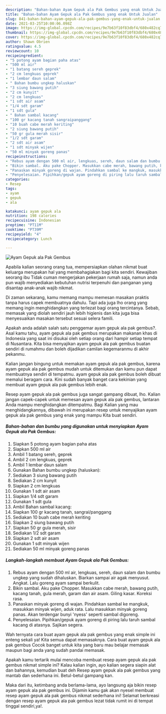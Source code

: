 ```yaml
---
description: "Bahan-bahan Ayam Gepuk ala Pak Gembus yang enak Untuk Jualan"
title: "Bahan-bahan Ayam Gepuk ala Pak Gembus yang enak Untuk Jualan"
slug: 841-bahan-bahan-ayam-gepuk-ala-pak-gembus-yang-enak-untuk-jualan
date: 2021-03-25T10:00:06.098Z
image: https://img-global.cpcdn.com/recipes/9e7b63f10f83dbf4/680x482cq70/ayam-gepuk-ala-pak-gembus-foto-resep-utama.jpg
thumbnail: https://img-global.cpcdn.com/recipes/9e7b63f10f83dbf4/680x482cq70/ayam-gepuk-ala-pak-gembus-foto-resep-utama.jpg
cover: https://img-global.cpcdn.com/recipes/9e7b63f10f83dbf4/680x482cq70/ayam-gepuk-ala-pak-gembus-foto-resep-utama.jpg
author: Shawn Obrien
ratingvalue: 4.5
reviewcount: 10
recipeingredient:
- "5 potong ayam bagian paha atas"
- "500 ml air"
- "1 batang sereh geprek"
- "2 cm lengkuas geprek"
- "1 lembar daun salam"
- " Bahan bumbu ungkep haluskan"
- "3 siung bawang putih"
- "2 cm kunyit"
- "2 cm lengkuas"
- "1 sdt air asam"
- "1/4 sdt garam"
- "1 sdt gula"
- " Bahan sambal kacang"
- "100 gr kacang tanah sangraipanggang"
- "10 buah cabe merah keriting"
- "2 siung bawang putih"
- "50 gr gula merah sisir"
- "1/2 sdt garam"
- "2 sdt air asam"
- "1 sdt minyak wijen"
- "50 ml minyak goreng panas"
recipeinstructions:
- "Rebus ayam dengan 500 ml air, lengkuas, sereh, daun salam dan bumbu ungkep yang sudah dihaluskan. Biarkan sampai air agak menyusut. Angkat. Lalu goreng ayam sampai berkulit."
- "Bikin sambal. Aku pake Chopper. Masukkan cabe merah, bawang putih, kacang tanah, gula merah, garam dan air asam. Giling kasar. Koreksi rasa."
- "Panaskan minyak goreng di wajan. Pindahkan sambal ke mangkuk, masukkan minyak wijen, aduk rata. Lalu masukkan minyak goreng panas. Akan terdengar bunyi &#39;nyess&#39; seperti sambal digoreng."
- "Penyelesaian. Pipihkan/gepuk ayam goreng di piring lalu taruh sambal kacang di atasnya. Sajikan segera."
categories:
- Resep
tags:
- ayam
- gepuk
- ala

katakunci: ayam gepuk ala 
nutrition: 198 calories
recipecuisine: Indonesian
preptime: "PT11M"
cooktime: "PT39M"
recipeyield: "4"
recipecategory: Lunch

---
```



![Ayam Gepuk ala Pak Gembus](https://img-global.cpcdn.com/recipes/9e7b63f10f83dbf4/680x482cq70/ayam-gepuk-ala-pak-gembus-foto-resep-utama.jpg)

Apabila kalian seorang orang tua, mempersiapkan olahan nikmat buat keluarga merupakan hal yang membahagiakan bagi kita sendiri. Kewajiban seorang ibu Tidak cuman mengerjakan pekerjaan rumah saja, namun anda pun wajib menyediakan kebutuhan nutrisi terpenuhi dan panganan yang disantap anak-anak wajib nikmat.

Di zaman  sekarang, kamu memang mampu memesan masakan praktis tanpa harus capek membuatnya dahulu. Tapi ada juga lho orang yang memang ingin menghidangkan yang terlezat bagi orang tercintanya. Sebab, memasak yang diolah sendiri jauh lebih higienis dan kita juga bisa menyesuaikan masakan tersebut sesuai selera famili. 



Apakah anda adalah salah satu penggemar ayam gepuk ala pak gembus?. Asal kamu tahu, ayam gepuk ala pak gembus merupakan makanan khas di Indonesia yang saat ini disukai oleh setiap orang dari hampir setiap tempat di Nusantara. Kita bisa menyajikan ayam gepuk ala pak gembus buatan sendiri di rumahmu dan boleh dijadikan camilan kegemaranmu di akhir pekanmu.

Kalian jangan bingung untuk memakan ayam gepuk ala pak gembus, karena ayam gepuk ala pak gembus mudah untuk ditemukan dan kamu pun dapat membuatnya sendiri di tempatmu. ayam gepuk ala pak gembus boleh dibuat memalui beragam cara. Kini sudah banyak banget cara kekinian yang membuat ayam gepuk ala pak gembus lebih enak.

Resep ayam gepuk ala pak gembus juga sangat gampang dibuat, lho. Kalian jangan capek-capek untuk memesan ayam gepuk ala pak gembus, lantaran Anda mampu menghidangkan ditempatmu. Bagi Kalian yang mau menghidangkannya, dibawah ini merupakan resep untuk menyajikan ayam gepuk ala pak gembus yang enak yang mampu Kita buat sendiri.

<!--inarticleads1-->

##### Bahan-bahan dan bumbu yang digunakan untuk menyiapkan Ayam Gepuk ala Pak Gembus:

1. Siapkan 5 potong ayam bagian paha atas
1. Siapkan 500 ml air
1. Ambil 1 batang sereh, geprek
1. Ambil 2 cm lengkuas, geprek
1. Ambil 1 lembar daun salam
1. Gunakan  Bahan bumbu ungkep (haluskan):
1. Sediakan 3 siung bawang putih
1. Sediakan 2 cm kunyit
1. Siapkan 2 cm lengkuas
1. Gunakan 1 sdt air asam
1. Siapkan 1/4 sdt garam
1. Gunakan 1 sdt gula
1. Ambil  Bahan sambal kacang:
1. Siapkan 100 gr kacang tanah, sangrai/panggang
1. Sediakan 10 buah cabe merah keriting
1. Siapkan 2 siung bawang putih
1. Siapkan 50 gr gula merah, sisir
1. Sediakan 1/2 sdt garam
1. Siapkan 2 sdt air asam
1. Gunakan 1 sdt minyak wijen
1. Sediakan 50 ml minyak goreng panas




<!--inarticleads2-->

##### Langkah-langkah membuat Ayam Gepuk ala Pak Gembus:

1. Rebus ayam dengan 500 ml air, lengkuas, sereh, daun salam dan bumbu ungkep yang sudah dihaluskan. Biarkan sampai air agak menyusut. Angkat. Lalu goreng ayam sampai berkulit.
1. Bikin sambal. Aku pake Chopper. Masukkan cabe merah, bawang putih, kacang tanah, gula merah, garam dan air asam. Giling kasar. Koreksi rasa.
1. Panaskan minyak goreng di wajan. Pindahkan sambal ke mangkuk, masukkan minyak wijen, aduk rata. Lalu masukkan minyak goreng panas. Akan terdengar bunyi &#39;nyess&#39; seperti sambal digoreng.
1. Penyelesaian. Pipihkan/gepuk ayam goreng di piring lalu taruh sambal kacang di atasnya. Sajikan segera.




Wah ternyata cara buat ayam gepuk ala pak gembus yang enak simple ini enteng sekali ya! Kita semua dapat memasaknya. Cara buat ayam gepuk ala pak gembus Cocok banget untuk kita yang baru mau belajar memasak maupun bagi anda yang sudah pandai memasak.

Apakah kamu tertarik mulai mencoba membuat resep ayam gepuk ala pak gembus nikmat simple ini? Kalau kalian ingin, ayo kalian segera siapin alat dan bahannya, kemudian buat deh Resep ayam gepuk ala pak gembus yang mantab dan sederhana ini. Betul-betul gampang kan. 

Maka dari itu, ketimbang anda berlama-lama, ayo langsung aja bikin resep ayam gepuk ala pak gembus ini. Dijamin kamu gak akan nyesel membuat resep ayam gepuk ala pak gembus nikmat sederhana ini! Selamat berkreasi dengan resep ayam gepuk ala pak gembus lezat tidak rumit ini di tempat tinggal sendiri,ya!.

